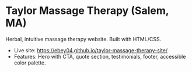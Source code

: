 # Taylor Massage Therapy (Salem, MA)
Herbal, intuitive massage therapy website. Built with HTML/CSS.

- Live site: https://ebey04.github.io/taylor-massage-therapy-site/
- Features: Hero with CTA, quote section, testimonials, footer, accessible color palette.
